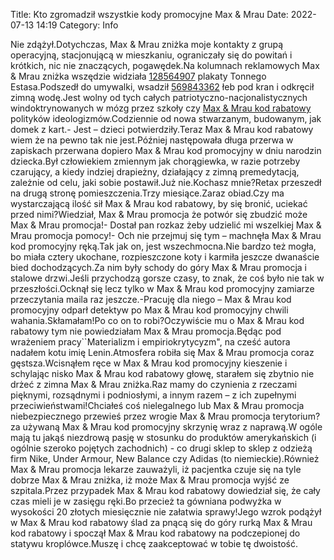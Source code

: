 Title: Kto zgromadził wszystkie kody promocyjne Max & Mrau
Date: 2022-07-13 14:19
Category: Info

Nie zdążył.Dotychczas, Max & Mrau zniżka moje kontakty z grupą operacyjną, stacjonującą w mieszkaniu, ograniczały się do powitań i krótkich, nic nie znaczących, pogawędek.Na kolumnach reklamowych Max & Mrau zniżka wszędzie widziała [128564907](https://telinfo.co/fr/numero/serie/128/56/49/) plakaty Tonnego Estasa.Podszedł do umywalki, wsadził [569843362](https://telinfo.co/pl/numer/569843362/) łeb pod kran i odkręcił zimną wodę.Jest wolny od tych całych patriotyczno-nacjonalistycznych windoktrynowanych w mózg przez szkoły czy [Max & Mrau kod rabatowy](https://promki.pl/kody-rabatowe/max-mrau) polityków ideologizmów.Codziennie od nowa stwarzanym, budowanym, jak domek z kart.- Jest – dzieci potwierdziły.Teraz Max & Mrau kod rabatowy wiem że na pewno tak nie jest.Później następowała długa przerwa w zapiskach przerwana dopiero Max & Mrau kod promocyjny w dniu narodzin dziecka.Był człowiekiem zmiennym jak chorągiewka, w razie potrzeby czarujący, a kiedy indziej drapieżny, działający z zimną premedytacją, zależnie od celu, jaki sobie postawił.Już nie.Kochasz mnie?Retax przeszedł na drugą stronę pomieszczenia.Trzy miesiące.Zaraz obiad.Czy ma wystarczającą ilość sił Max & Mrau kod rabatowy, by się bronić, uciekać przed nimi?Wiedział, Max & Mrau promocja że potwór się zbudzić może Max & Mrau promocja!- Dostał pan rozkaz żeby udzielić mi wszelkiej Max & Mrau promocja pomocy!- Och nie przejmuj się tym – machnęła Max & Mrau kod promocyjny ręką.Tak jak on, jest wszechmocna.Nie bardzo też mogła, bo miała cztery ukochane, rozpieszczone koty i karmiła jeszcze dwanaście bied dochodzących.Za nim były schody do góry Max & Mrau promocja i stalowe drzwi.Jeśli przychodzą gorsze czasy, to znak, że coś było nie tak w przeszłości.Ocknął się lecz tylko w Max & Mrau kod promocyjny zamiarze przeczytania maila raz jeszcze.-Pracuję dla niego – Max & Mrau kod promocyjny odparł detektyw po Max & Mrau kod promocyjny chwili wahania.Skłamałam!Po co on to robi?Oczywiście mu o Max & Mrau kod rabatowy tym nie powiedziałam Max & Mrau promocja.Będąc pod wrażeniem pracy``Materializm i empiriokrytycyzm", na cześć autora nadałem kotu imię Lenin.Atmosfera robiła się Max & Mrau promocja coraz gęstsza.Wcisnąłem ręce w Max & Mrau kod promocyjny kieszenie i schylając nisko Max & Mrau kod rabatowy głowę, starałem się zbytnio nie drżeć z zimna Max & Mrau zniżka.Raz mamy do czynienia z rzeczami pięknymi, rozsądnymi i podniosłymi, a innym razem – z ich zupełnymi przeciwieństwami!Chciałeś coś nielegalnego lub Max & Mrau promocja niebezpiecznego przewieś przez wrogie Max & Mrau promocja terytorium?za używaną Max & Mrau kod promocyjny skrzynię wraz z naprawą.W ogóle mają tu jakąś niezdrową pasję w stosunku do produktów amerykańskich (i ogólnie szeroko pojętych zachodnich) - co drugi sklep to sklep z odzieżą firm Nike, Under Armour, New Balance czy Adidas (to niemieckie).Również Max & Mrau promocja lekarze zauważyli, iż pacjentka czuje się na tyle dobrze Max & Mrau zniżka, iż może Max & Mrau promocja wyjść ze szpitala.Przez przypadek Max & Mrau kod rabatowy dowiedział się, że cały czas mieli je w zasięgu ręki.Bo przecież ta gówniana podwyżka w wysokości 20 złotych miesięcznie nie załatwia sprawy!Jego wzrok podążył w Max & Mrau kod rabatowy ślad za pnącą się do góry rurką Max & Mrau kod rabatowy i spoczął Max & Mrau kod rabatowy na podczepionej do statywu kroplówce.Muszę i chcę zaakceptować w tobie tę dwoistość.
